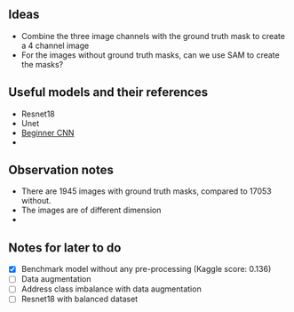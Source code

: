 ## Ideas

- Combine the three image channels with the ground truth mask to create a 4 channel image
- For the images without ground truth masks, can we use SAM to create the masks?

## Useful models and their references

- Resnet18
- Unet
- [Beginner CNN](https://medium.com/@agarwal.bh/multi-class-image-classification-model-using-cnn-dcf7eaa3391b)
- 

## Observation notes
- There are 1945 images with ground truth masks, compared to 17053 without.
- The images are of different dimension
- 
## Notes for later to do 
- [x] Benchmark model without any pre-processing (Kaggle score: 0.136)
- [ ] Data augmentation
- [ ] Address class imbalance with data augmentation
- [ ] Resnet18 with balanced dataset
